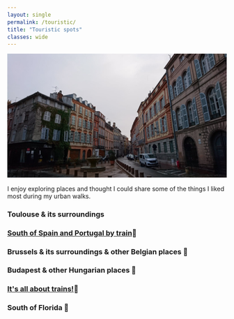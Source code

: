 ```yaml
---
layout: single
permalink: /touristic/
title: "Touristic spots"
classes: wide
---
```


<img src="/assets/images/Toulouse_rainy.jpg" alt="Touristic point"> 

I enjoy exploring places and thought I could share some of the things I liked most during my urban walks.

### Toulouse & its surroundings

### <a href="/touristic/spain/" target="_blank"><b>South of Spain and Portugal by train</b></a>:dancer:<br> 

### Brussels & its surroundings & other Belgian places :beers:

<!-- ### [Brussels & its surroundings & other Belgian places](/_pages/_touristic/BXL/) -->

### Budapest & other Hungarian places :european_castle:
<!-- ### [Budapest & other Hungarian places](/_pages/_touristic/buda/) -->

### <a href="/touristic/trains/" target="_blank"><b>It's all about trains!</b></a>:monorail:<br> 

### South of Florida :palm_tree:
